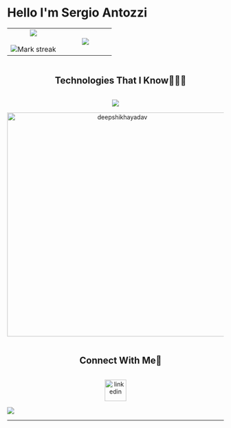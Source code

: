 # Hello I'm Sergio Antozzi

<table align="center">
<tr border="none">
<td width="50%" align="center">
  
  <img  align="center"  src="https://github-readme-stats.vercel.app/api?username=santozzi&theme=dark&show_icons=true&count_private=true" />
  <br></br>
  <img  title="🔥 Get streak stats for your profile at git.io/streak-stats" alt="Mark streak" src="https://github-readme-streak-stats.herokuapp.com/?user=santozzi&theme=dark&hide_border=false" /> 
</td>

<td width="50%" align="center">

  <img  align="center"  src="https://github-readme-stats.anuraghazra1.vercel.app/api/top-langs/?username=santozzi&theme=dark&hide_border=false&no-bg=true&no-frame=true&langs_count=5"/>
  
  </td>
</tr>
</table>




</p>        
<!--- stats (end) -->


<!--h1 without bottom border-->

  <ul align="center">
    <summary><h2 style="display: inline-block">Technologies That I Know👨🏻‍💻</h2></summary>
  </ul>

<!--tech stack icons-->
<p align="center">
   <img src="https://skillicons.dev/icons?i=git,css,discord,docker,postgres,express,firebase,github,html,java,js,linux,md,materialui,nginx,mongodb,mysql,nodejs,postman,py,react,tailwind,ts,vscode,&perline=12" />

</p>




>
<p align="center">
<img src="https://github-profile-summary-cards.vercel.app/api/cards/profile-details?username=santozzi&theme=dracula&hide_border=true"  width="520" alt="deepshikhayadav"/>
</p>
<!-- Connect with me -->
<!--h2 without bottom border-->
<div id="user-content-toc">
  <ul align="center">
    <summary><h2 style="display: inline-block">Connect With Me🤝</h2></summary>
  </ul>
</div>

<!--icons and links-->
<p align="center">
<a href="https://www.linkedin.com/in/sergio-antozzi-961891173/" target="blank"><img align="center" src="https://user-images.githubusercontent.com/88904952/234979284-68c11d7f-1acc-4f0c-ac78-044e1037d7b0.png" alt="linkedin" height="50" width="50" /></a>

  
</p>





<!--horizontal divider(gradiant)-->
<img src="https://user-images.githubusercontent.com/73097560/115834477-dbab4500-a447-11eb-908a-139a6edaec5c.gif">

----------------------------------------------------------------------

